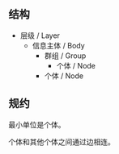 ## 结构
- 层级 / Layer
  - 信息主体 / Body
    - 群组 / Group
      - 个体 / Node
    - 个体 / Node

## 规约
最小单位是个体。

个体和其他个体之间通过边相连。